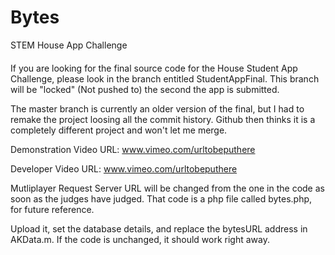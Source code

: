 Bytes
=====

STEM House App Challenge
####

If you are looking for the final source code for the House Student App Challenge, 
please look in the branch entitled StudentAppFinal. This branch will be "locked" (Not pushed to) the second the app is submitted.

The master branch is currently an older version of the final,
but I had to remake the project loosing all the commit history.
Github then thinks it is a completely different project and won't let me merge.

Demonstration Video URL: www.vimeo.com/urltobeputhere

Developer Video URL: www.vimeo.com/urltobeputhere

Mutliplayer Request Server URL will be changed from the one in the code as soon as the judges have judged. That code is a php file called bytes.php, for future reference.

Upload it, set the database details, and replace the bytesURL address in AKData.m. If the code is unchanged, it should work right away.
